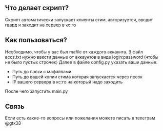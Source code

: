 ## Что делает скрипт?
Скрипт автоматически запускает клиенты стим, авторизуется, вводит гвард и заходит на сервер в кс:го

## Как пользоваться?
Необходимо, чтобы у вас был mafile от каждого аккаунта.
В файл accs.txt нужно ввести данные от аккаунтов в виде login:password (чтобы не было пустых строчек)
Далее в файле config.py указать ваши данные:
- Путь до папки с мафайлами
- Путь до вашей копии стима которая запускается через песок
- IP вашего сервера в кс:го на который надо заходить

После чего запустить main.py

## Связь
Если есть какие-то вопросы или пожелания можете писать в телеграм @gtx38
